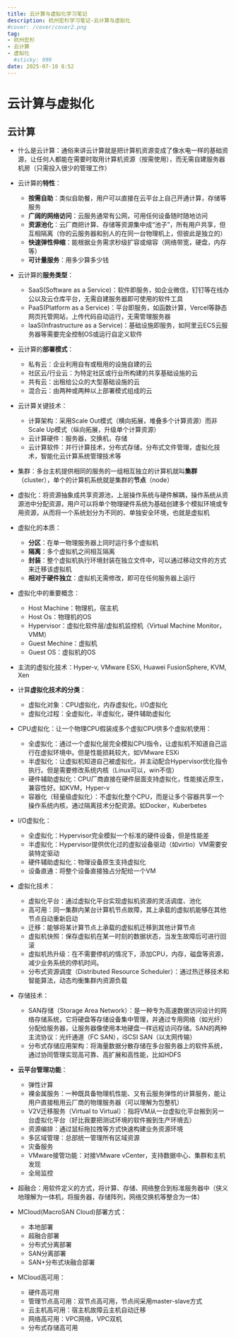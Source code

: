 ```yaml
---
title: 云计算与虚拟化学习笔记
description: 杭州宏杉学习笔记-云计算与虚拟化
#cover: /cover/cover2.png
tag:
- 杭州宏杉
- 云计算
- 虚拟化
  #sticky: 999
date: 2025-07-10 8:52
---
```


# 云计算与虚拟化

## 云计算

* 什么是云计算：通俗来讲云计算就是把计算机资源变成了像水电一样的基础资源，让任何人都能在需要时取用计算机资源（按需使用），而无需自建服务器机房（只需投入很少的管理工作）
  
* 云计算的**特性**：
  * **按需自助**：类似自助餐，用户可以直接在云平台上自己开通计算，存储等服务
  * **广阔的网络访问**：云服务通常有公网，可用任何设备随时随地访问
  * **资源池化**：云厂商把计算、存储等资源集中成“池子”，所有用户共享，但互相隔离（你的云服务器和别人的在同一台物理机上，但彼此是独立的）
  * **快速弹性伸缩**：能根据业务需求秒级扩容或缩容（网络带宽，硬盘，内存等）
  * **可计量服务**：用多少算多少钱

* 云计算的**服务类型**：
  * SaaS(Software as a Service)：软件即服务，如企业微信，钉钉等在线办公以及云仓库平台，无需自建服务器即可使用的软件工具
  * PaaS(Platform as a Service)：平台即服务，如函数计算，Vercel等静态网页托管网站，上传代码自动运行，无需管理服务器
  * IaaS(Infrastructure as a Service)：基础设施即服务，如阿里云ECS云服务器等需要完全控制OS或运行自定义软件
  
* 云计算的**部署模式**：
  * 私有云：企业利用自有或租用的设施自建的云
  * 社区云/行业云：为特定社区或行业所构建的共享基础设施的云
  * 共有云：出租给公众的大型基础设施的云
  * 混合云：由两种或两种以上部署模式组成的云
  
* 云计算关键技术：
  * 计算架构：采用Scale Out模式（横向拓展，堆叠多个计算资源）而非Scale Up模式（纵向拓展，升级单个计算资源）
  * 云计算硬件：服务器，交换机，存储
  * 云计算软件：并行计算技术，分布式存储，分布式文件管理，虚拟化技术，智能化云计算系统管理技术等

* 集群：多台主机提供相同的服务的一组相互独立的计算机就叫**集群**（cluster），单个的计算机系统就是集群的**节点**（node）

* 虚拟化：将资源抽象成共享资源池，上层操作系统与硬件解耦，操作系统从资源池中分配资源，用户可以将单个物理硬件系统为基础创建多个模拟环境或专用资源，从而将一个系统划分为不同的、单独安全环境，也就是虚拟机
  
* 虚拟化的本质：
  * **分区**：在单一物理服务器上同时运行多个虚拟机
  * **隔离**：多个虚拟机之间相互隔离
  * **封装**：整个虚拟机执行环境封装在独立文件中，可以通过移动文件的方式来迁移该虚拟机
  * **相对于硬件独立**：虚拟机无需修改，即可在任何服务器上运行
  
* 虚拟化中的重要概念：
  * Host Machine：物理机，宿主机
  * Host Os：物理机的OS
  * Hypervisor：虚拟化软件层/虚拟机监控机（Virtual Machine Monitor，VMM）
  * Guest Mechine：虚拟机
  * Guest OS：虚拟机的OS

* 主流的虚拟化技术：Hyper-v, VMware ESXi, Huawei FusionSphere, KVM, Xen

* 计算**虚拟化技术的分类**：
  * 虚拟化对象：CPU虚拟化，内存虚拟化，I/O虚拟化
  * 虚拟化过程：全虚拟化，半虚拟化，硬件辅助虚拟化

* CPU虚拟化：让一个物理CPU假装成多个虚拟CPU供多个虚拟机使用：
  * 全虚拟化：通过一个虚拟化层完全模拟CPU指令，让虚拟机不知道自己运行在虚拟环境中。但是性能损耗较大，如VMware ESXi
  * 半虚拟化：让虚拟机知道自己被虚拟化，并主动配合Hypervisor优化指令执行。但是需要修改系统内核（Linux可以，win不信）
  * 硬件辅助虚拟化：CPU厂商直接在硬件层面支持虚拟化，性能接近原生，兼容性好。如KVM，Hyper-v
  * 容器化（轻量级虚拟化）：不虚拟化整个CPU，而是让多个容器共享一个操作系统内核，通过隔离技术分配资源。如Docker，Kuberbetes

* I/O虚拟化：
  * 全虚拟化：Hypervisor完全模拟一个标准的硬件设备，但是性能差
  * 半虚拟化：Hypervisor提供优化过的虚拟设备驱动（如virtio）VM需要安装特定驱动
  * 硬件辅助虚拟化：物理设备原生支持虚拟化
  * 设备直通：将整个设备直接独占分配给一个VM
  
* 虚拟化技术：
  * 虚拟化平台：通过虚拟化平台实现虚拟机资源的灵活调度、池化
  * 高可用：同一集群内某台计算机节点故障，其上承载的虚拟机能够在其他节点自动重新启动
  * 迁移：能够将某计算节点上承载的虚拟机迁移到其他计算节点
  * 虚拟机快照：保存虚拟机在某一时刻的数据状态，当发生故障后可进行回滚
  * 虚拟机热升级：在不需要停机的情况下，添加CPU，内存，磁盘等资源，减少业务系统的停机时间。
  * 分布式资源调度（Distributed Resource Scheduler）：通过热迁移技术和智能算法，动态均衡集群内资源负载
  
* 存储技术：
  * SAN存储（Storage Area Network）：是一种专为高速数据访问设计的网络存储系统，它将硬盘等存储设备集中管理，并通过专用网络（如光纤）分配给服务器，让服务器像使用本地硬盘一样远程访问存储。SAN的两种主流协议：光纤通道（FC SAN），iSCSI SAN（以太网传输）
  * 分布式存储应用架构：将海量数据分散存储在多台服务器上的软件系统，通过协同管理实现高可靠、高扩展和高性能，比如HDFS

* **云平台管理功能**：
  * 弹性计算
  * 裸金属服务：一种既具备物理机性能、又有云服务弹性的计算服务，能让用户直接租用云厂商的物理服务器（可以理解为包整机）
  * V2V迁移服务（Virtual to Virtual）：指将VM从一台虚拟化平台搬到另一台虚拟化平台（好比我要把测试环境的软件搬到生产环境去）
  * 资源编排：通过鼠标拖拉拽等方式快速构建业务资源环境
  * 多区域管理：总部统一管理所有区域资源
  * 灾备服务
  * VMware接管功能：对接VMware vCenter，支持数据中心、集群和主机发现
  * 全局监控

* 超融合：用软件定义的方式，将计算、存储、网络整合到标准服务器中（侠义地理解为一体机，将服务器，存储阵列，网络交换机等整合为一体）

* MCloud(MacroSAN Cloud)部署方式：
  * 本地部署
  * 超融合部署
  * 分布式分离部署
  * SAN分离部署
  * SAN+分布式块融合部署
  
* MCloud高可用：
  * 硬件高可用
  * 管理节点高可用：双节点高可用，节点间采用master-slave方式
  * 云主机高可用：宿主机故障云主机自动迁移
  * 网络高可用：VPC网络，VPC双机
  * 分布式存储高可用
